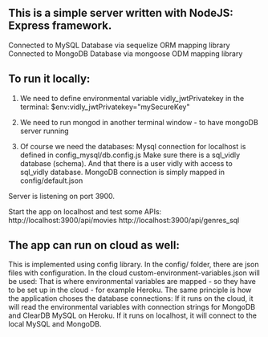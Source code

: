 ## This is a simple server written with NodeJS: Express framework.

Connected to MySQL Database via sequelize ORM mapping library
Connected to MongoDB Database via mongoose ODM mapping library

## To run it locally:

1. We need to define environmental variable vidly_jwtPrivatekey in the terminal:
   $env:vidly_jwtPrivatekey="mySecureKey"

2. We need to run mongod in another terminal window - to have mongoDB server running

3. Of course we need the databases:
   Mysql connection for localhost is defined in config_mysql/db.config.js
   Make sure there is a sql_vidly database (schema). And that there is a user vidly with access to sql_vidly database.
   MongoDB connection is simply mapped in config/default.json

Server is listening on port 3900.

Start the app on localhost and test some APIs:
http://localhost:3900/api/movies
http://localhost:3900/api/genres_sql

## The app can run on cloud as well:

This is implemented using config library. In the config/ folder, there are json files with configuration.
In the cloud custom-environment-variables.json will be used:
That is where environmental variables are mapped - so they have to be set up in the cloud - for example Heroku.
The same principle is how the application choses the database connections:
If it runs on the cloud, it will read the environmental variables with connection strings for MongoDB and ClearDB MySQL on Heroku.
If it runs on localhost, it will connect to the local MySQL and MongoDB.
